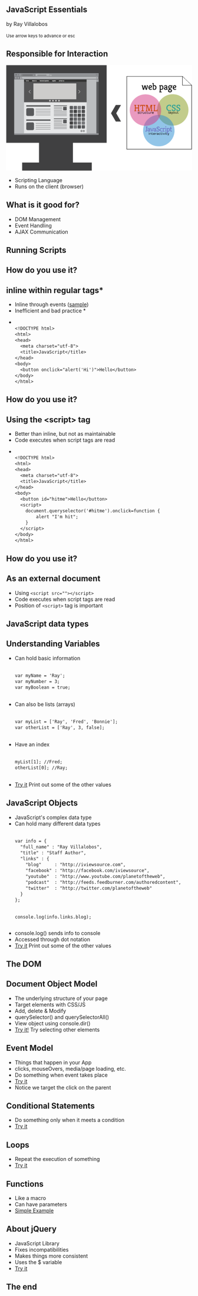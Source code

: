 <!doctype html>
<html lang="en">
<head>
  <title>JavaScript Essentials</title>
  <meta charset="utf-8">
  <meta name="apple-mobile-web-app-capable" content="yes" />
  <meta name="apple-mobile-web-app-status-bar-style" content="black-translucent" />
  <meta name="viewport" content="width=device-width, initial-scale=1.0, maximum-scale=1.0, user-scalable=no">

  <link rel="stylesheet" href="css/reveal.css">
  <link rel="stylesheet" href="_/ray_light.css" id="theme">
  <link rel="stylesheet" href="_/solarized_dark.css">
</head>
<body>
<div class="reveal">
<div class="slides">



<!-- ============================== slide -->

<section> <!-- slide -->
  <h1>JavaScript Essentials</h1>
  <p>by Ray Villalobos</p>
  <p><small>Use arrow keys to advance or esc</small></p>
</section> <!-- slide -->        

<!-- ============================== slide -->
<section>
  <h1>Responsible for Interaction</h1>
  <img src="images/webpage.png" alt="Web Page Structure" />
  <ul>
    <li class="fragment">Scripting Language</li>
    <li class="fragment">Runs on the client (browser)</li>
  </ul>
</section> <!-- slide -->

<!-- ============================== slide -->
<section>
  <h1>What is it good for?</h1>
  <ul>
    <li class="fragment">DOM Management</li>
    <li class="fragment">Event Handling</li>
    <li class="fragment">AJAX Communication</li>
  </ul>
</section> <!-- slide -->

<section class="title">
  <h1>Running Scripts</h1>
</section>

<!-- ============================== slide -->
<section>
<h1>How do you use it?</h1>
<h2>inline within regular tags*</h2>

  <ul>
    <li class="fragment">Inline through events (<a href="http://jsbin.com/fiq/1/edit">sample</a>)</li>
    <li class="fragment">Inefficient and bad practice *</li>
    <li class="fragment">
<pre><code id="theformtag" class="html" contenteditable  data-trim>
&lt;!DOCTYPE html&gt;
&lt;html&gt;
&lt;head&gt;
  &lt;meta charset=&quot;utf-8&quot;&gt;
  &lt;title&gt;JavaScript&lt;/title&gt;
&lt;/head&gt;
&lt;body&gt;
  &lt;button onclick=&quot;alert('Hi')&quot;&gt;Hello&lt;/button&gt;
&lt;/body&gt;
&lt;/html&gt;
</pre></code>
    </li>

  </ul>
</section> <!-- slide -->

<!-- ============================== slide -->
<section>
<h1>How do you use it?</h1>
<h2>Using the &lt;script&gt; tag</h2>

  <ul>
    <li class="fragment">Better than inline, but not as maintainable</li>
    <li class="fragment">Code executes when script tags are read</li>
    <li class="fragment">
<pre><code id="theformtag" class="html" contenteditable  data-trim>
&lt;!DOCTYPE html&gt;
&lt;html&gt;
&lt;head&gt;
  &lt;meta charset=&quot;utf-8&quot;&gt;
  &lt;title&gt;JavaScript&lt;/title&gt;
&lt;/head&gt;
&lt;body&gt;
  &lt;button id=&quot;hitme&quot;&gt;Hello&lt;/button&gt;
  &lt;script&gt;
    document.queryselector('#hitme').onclick=function {
        alert &quot;I'm hit&quot;;
    }
  &lt;/script&gt;
&lt;/body&gt;
&lt;/html&gt;
</pre></code>
    </li>
  </ul>
</section> <!-- slide -->

<!-- ============================== slide -->
<section>
<h1>How do you use it?</h1>
<h2>As an external document</h2>

  <ul>
    <li class="fragment">Using <code>&lt;script src=&quot;&quot;&gt;&lt;/script&gt;</code></li>
    <li class="fragment">Code executes when script tags are read</li>
    <li class="fragment">Position of <code>&lt;script&gt;</code> tag is important</li>
  </ul>
</section> <!-- slide -->

<section class="title">
  <h1>JavaScript data types</h1>
</section>

<!-- ============================== slide -->
<section>
  <h1>Understanding Variables</h1>
  <ul>
    <li class="fragment">Can hold basic information
    <pre><code class="javascript" contenteditable data-trim>
var myName = 'Ray';
var myNumber = 3;
var myBoolean = true;
    </code></pre>
    </li>
    <li class="fragment">Can also be lists (arrays)
    <pre><code class="javascript" contenteditable data-trim>
var myList = ['Ray', 'Fred', 'Bonnie'];
var otherList = ['Ray', 3, false];
    </code></pre>
    </li>
    <li class="fragment">Have an index
    <pre><code class="javascript" contenteditable data-trim>
myList[1]; //Fred;
otherList[0]; //Ray;
    </code></pre>
    </li>
    <li class="fragment"><a class="jsbin-embed" href="http://jsbin.com/litin/1/embed?javascript,console">Try it</a> Print out some of the other values</li>
  </ul>
</section> <!-- slide -->

<!-- ============================== slide -->
<section>
  <h1>JavaScript Objects</h1>
  <ul>
    <li class="fragment">JavaScript's complex data type</li>
    <li class="fragment">Can hold many different data types
    <pre><code class="javascript" contenteditable data-trim>
var info = {
  "full_name" : "Ray Villalobos",
  "title" : "Staff Author",
  "links" : {
    "blog"     : "http://iviewsource.com",
    "facebook" : "http://facebook.com/iviewsource",
    "youtube"  : "http://www.youtube.com/planetoftheweb",
    "podcast"  : "http://feeds.feedburner.com/authoredcontent",
    "twitter"  : "http://twitter.com/planetoftheweb" 
  }
};

console.log(info.links.blog);    </code></pre>
    </li>
    <li class="fragment">console.log() sends info to console</li>
    <li class="fragment">Accessed through dot notation</li>
    <li class="fragment"><a class="jsbin-embed" href="http://jsbin.com/sacow/1/embed?javascript,output">Try it</a> Print out some of the other values</li>
  </ul>
</section> <!-- slide -->


<section class="title">
  <h1>The DOM</h1>
</section>

<!-- ============================== slide -->
<section>
<h1>Document Object Model</h1>
  <ul>
    <li class="fragment">The underlying structure of your page</li>
    <li class="fragment">Target elements with CSS/JS</li>
    <li class="fragment">Add, delete &amp; Modify</li>
    <li class="fragment">querySelector() and querySelectorAll()</li>
    <li class="fragment">View object using console.dir()</li>
    <li class="fragment"><a class="jsbin-embed" href="http://jsbin.com/bibin/11/embed?js,output">Try it!</a> Try selecting other elements</li>
  </ul>
</section> <!-- slide -->

<!-- ============================== slide -->
<section>
<h1>Event Model</h1>
  <ul>
    <li class="fragment">Things that happen in your App</li>
    <li class="fragment">clicks, mouseOvers, media/page loading, etc.</li>
    <li class="fragment">Do something when event takes place</li>
    <li class="fragment"><a class="jsbin-embed" href="http://jsbin.com/bibin/12/embed?js,output">Try it</a></li>
    <li class="fragment">Notice we target the click on the parent</li>
  </ul>
</section> <!-- slide -->

<!-- ============================== slide -->
<section>
<h1>Conditional Statements</h1>
  <ul>
    <li class="fragment">Do something only when it meets a condition</li>
    <li class="fragment"><a class="jsbin-embed" href="http://jsbin.com/bibin/27/edit?html,css,js,output">Try it</a> </li>
  </ul>

</section> <!-- slide -->

<!-- ============================== slide -->
<section>
<h1>Loops</h1>
  <ul>
    <li class="fragment">Repeat the execution of something</li>
    <li class="fragment"><a class="jsbin-embed" href="http://jsbin.com/bibin/22/edit?html,css,js,output">Try it</a></li>
  </ul>

</section> <!-- slide -->

<!-- ============================== slide -->
<section>
<h1>Functions</h1>
  <ul>
    <li class="fragment">Like a macro</li>
    <li class="fragment">Can have parameters</li>
    <li class="fragment"><a class="jsbin-embed" href="http://jsbin.com/bibin/26/edit?html,css,js,output">Simple Example</a></li>
  </ul>

</section> <!-- slide -->

<!-- ============================== slide -->
<section>
<h1>About jQuery</h1>
  <ul>
    <li class="fragment">JavaScript Library</li>
    <li class="fragment">Fixes incompatibilities</li>
    <li class="fragment">Makes things more consistent</li>
    <li class="fragment">Uses the $ variable</li>
    <li class="fragment"><a class="jsbin-embed" href="http://jsbin.com/bibin/24/embed?html,css,live">Try it</a> </li>
  </ul>
</section> <!-- slide -->

<!-- ============================== slide -->
<section class="title">
  <h1>The end</h1>
</section>


</div><!-- slides -->
</div><!-- reveal -->



<script>document.write('<script src="http://' + (location.host || 'localhost').split(':')[0] + ':35729/livereload.js?snipver=1"></' + 'script>')</script>

<script src="lib/js/head.min.js"></script>
<script src="js/reveal.min.js"></script>
<script src="_/reveal_defaults.js"></script>
</html>
